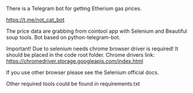 There is a Telegram bot for getting Etherium gas prices.

https://t.me/not_cat_bot

The price data are grabbing from cointool app with Selenium and Beautiful soup tools.
Bot based on python-telegram-bot.

Important!
Due to selenium needs chrome browser driver is required!
It should be placed in the code root folder.
Chrome drivers link: https://chromedriver.storage.googleapis.com/index.html

If you use other browser please see the Selenium official docs.

Other required tools could be found in requirements.txt
